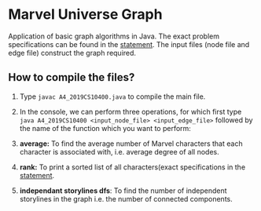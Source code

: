 Marvel Universe Graph
===

Application of basic graph algorithms in Java. The exact problem specifications can be found in the [statement](). The input files (node file and edge file) construct the graph required.

How to compile the files?
---

1. Type `javac A4_2019CS10400.java` to compile the main file.
2. In the console, we can perform three operations, for which first type `java A4_2019CS10400 <input_node_file> <input_edge_file>` followed by the name of the function which you want to perform:

 1. **average:** To find the average number of Marvel characters that each character is associated with, i.e. average degree of all nodes.
 2. **rank:** To print a sorted list of all characters(exact specifications in the [statement]().
 3. **independant storylines dfs**: To find the number of independent storylines in the graph i.e. the number of connected components.

